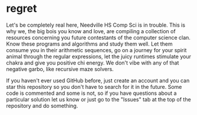 # regret

Let's be completely real here, Needville HS Comp Sci is in trouble. This is why we, the big bois you know and love, are compiling a collection of resources concerning you future contestants of the computer science clan. Know these programs and algorithms and study them well. Let them consume you in their arithmetic sequences, go on a journey for your spirit animal through the regular expressions, let the juicy runtimes stimulate your chakra and give you positive chi energy. We don't vibe with any of that negative garbo, like recursive maze solvers.

If you haven't ever used GitHub before, just create an account and you can star this repository so you don't have to search for it in the future. Some code is commented and some is not, so if you have questions about a particular solution let us know or just go to the "Issues" tab at the top of the repository and do something.
